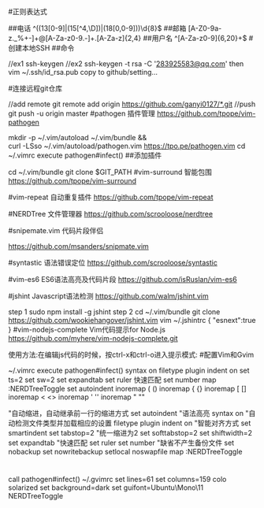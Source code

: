 #正则表达式

##电话 ^((13[0-9]|(15[^4,\D])|(18[0,0-9]))\d{8}$ ##邮箱 [A-Z0-9a-z._%+-]+@[A-Za-z0-9.-]+\.[A-Za-z]{2,4} ##用户名 ^[A-Za-z0-9]{6,20}+$
#创建本地SSH ##命令

//ex1
ssh-keygen
//ex2
ssh-keygen -t rsa -C '283925583@qq.com'
then
vim ~/.ssh/id_rsa.pub
copy to
github/setting...

#连接远程git仓库

  //add remote
  git remote add origin https://github.com/ganyi0127/*.git
  //push
  git push -u origin master
#pathogen 插件管理 https://github.com/tpope/vim-pathogen

  mkdir -p ~/.vim/autoload ~/.vim/bundle && \
  curl -LSso ~/.vim/autoload/pathogen.vim https://tpo.pe/pathogen.vim
cd ~/.vimrc
execute pathogen#infect()
##添加插件

cd ~/.vim/bundle
git clone $GIT_PATH
#vim-surround 智能包围 https://github.com/tpope/vim-surround

#vim-repeat 自动重复插件 https://github.com/tpope/vim-repeat

#NERDTree 文件管理器 https://github.com/scrooloose/nerdtree

#snipemate.vim 代码片段伴侣

https://github.com/msanders/snipmate.vim

#syntastic 语法错误定位 https://github.com/scrooloose/syntastic

#vim-es6 ES6语法高亮及代码片段 https://github.com/isRuslan/vim-es6

#jshint Javascript语法检测 https://github.com/walm/jshint.vim

step 1
sudo npm install -g jshint
step 2
cd ~/.vim/bundle
git clone https://github.com/wookiehangover/jshint.vim
vim ~/.jshintrc
  {
    "esnext":true
  }
#vim-nodejs-complete Vim代码提示for Node.js https://github.com/myhere/vim-nodejs-complete.git

使用方法:在编辑js代码的时候，按ctrl-x和ctrl-o进入提示模式:
#配置Vim和Gvim

~/.vimrc
  execute pathogen#infect()
  syntax on
  filetype plugin indent on
  set ts=2
  set sw=2
  set expandtab
  set ruler 快速匹配
  set number
  map <C-t> :NERDTreeToggle<CR>
  set autoindent
  inoremap ( ()<Left>
  inoremap { {}<Left>
  inoremap [ []<Left>
  inoremap < <><Left>
  inoremap ' ''<Left>
  inoremap " ""<Left>

"自动缩进，自动继承前一行的缩进方式
set autoindent
"语法高亮
syntax on
"自动检测文件类型并加载相应的设置
filetype plugin indent on
"智能对齐方式
set smartindent
set tabstop=2
"统一缩进为2
set softtabstop=2
set shiftwidth=2
set expandtab
"快速匹配
set ruler
set number
"缺省不产生备份文件
set nobackup
set nowritebackup
setlocal noswapfile
map<C-t> :NERDTreeToggle<CR>
#
call pathogen#infect()
~/.gvimrc
set lines=61
set columns=159
colo solarized
set background=dark
set guifont=Ubuntu\Mono\11
NERDTreeToggle
